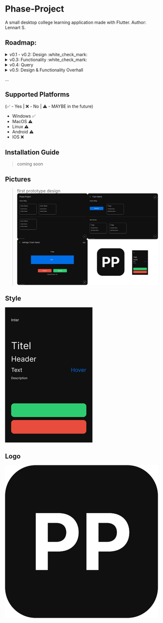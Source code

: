 # Phase-Project
A small desktop college learning application made with Flutter.
Author: Lennart S.

## Roadmap:
<details><summary>v0.1 - v0.2: Design :white_check_mark:</summary>

- Design Preview Build :white_check_mark:

- Manual JSON Loading/Editing Build :white_check_mark:
</details>

<details><summary>v0.3: Functionality :white_check_mark:</summary>

- Adding Moduls & Questions (via UI) :white_check_mark:

- Editing Moduls & Questions (via UI) :white_check_mark:

- Deleting Moduls & Questions (via UI) :white_check_mark:
</details>

<details><summary>v0.4: Query</summary>

- Fixing To Query Today :white_check_mark:

- Implementing Phase System :warning:

- Start Query :white_check_mark:
</details>

<details><summary>v0.5: Design & Functionality Overhall</summary>

- Change "All Moduls & Questions" Scrolldirection (to vertical)

- About/Settings Screen

- Light Theme

- English support
</details>

...

## Supported Platforms
(:white_check_mark: - Yes | :x: - No | :warning: - MAYBE in the future)
- Windows :white_check_mark:
- MacOS :warning:
- Linux :warning:
- Android :warning:
- IOS :x:

## Installation Guide
>  coming soon 

## Pictures
> first prototype design
![Alt text](images/Github_Preview.png?raw=false "Preview")

## Style
![Alt text](images/Palette.png?raw=false "Design Palette")

## Logo
![Alt text](images/Icon.png?raw=false "Icon")
